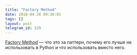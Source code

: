 ```yaml
---
title: "Factory Method"
date: 2018-04-28 09:30:01
tags: []
layout: post
telegram_id: 129
---
```


[Factory Method](http://python-patterns.guide/gang-of-four/factory-method/) — что это за паттерн, почему его лучше не использовать в Python и что использовать вместо него.
